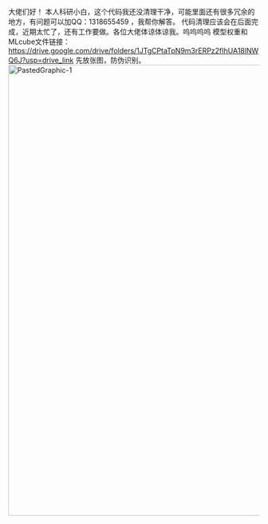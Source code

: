 大佬们好！
本人科研小白，这个代码我还没清理干净，可能里面还有很多冗余的地方，有问题可以加QQ：1318655459 ，我帮你解答。
代码清理应该会在后面完成，近期太忙了，还有工作要做。各位大佬体谅体谅我。呜呜呜呜
模型权重和MLcube文件链接：https://drive.google.com/drive/folders/1JTgCPtaTpN9m3rERPz2fIhUA18lNWQ6J?usp=drive_link
先放张图，防伪识别。
<img width="903" alt="PastedGraphic-1" src="https://github.com/user-attachments/assets/74184447-8d02-46e7-a5ed-648c6d1cf6f6">
